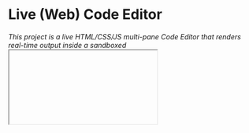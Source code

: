 # Live (Web) Code Editor

###### This project is a live HTML/CSS/JS multi-pane Code Editor that renders real-time output inside a sandboxed <iframe> for secure previewing. Developed with vanilla JavaScript, it uses DOM manipulation, input tracking, and dynamic code injection to instantly update the output as the user types. Template literals and scoped event architecture are used for efficient updates, ensuring a smooth editing workflow. The interface supports isolated execution of user code, making it ideal for learning, prototyping, and front-end experimentation.

#### Link -> [Check out the Project Demo here](https://drive.google.com/file/d/1zhAsqCRjcNvGO3Ltr9rLDROYSrnIv_gR/view?usp=drive_link)
